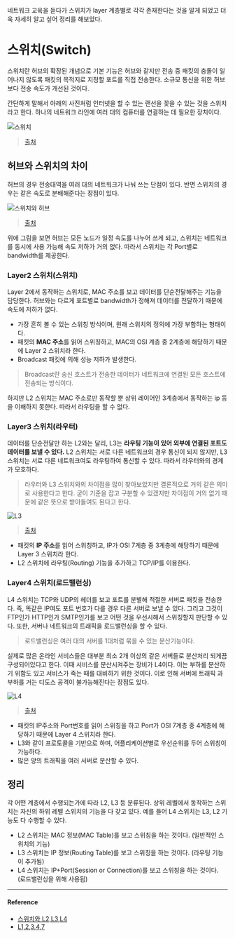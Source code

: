 네트워크 교육을 듣다가 스위치가 layer 계층별로 각각 존재한다는 것을 알게 되었고 더욱 자세히 알고 싶어 정리를 해보았다.

# 스위치(Switch)
스위치란 허브의 확장된 개념으로 기본 기능은 허브와 같지만 전송 중 패킷의 충돌이 일어나지 않도록 패킷의 목적지로 지정할 포트를 직접 전송한다. 소규모 통신을 위한 허브보다 전송 속도가 개선된 것이다. 

간단하게 말해서 아래의 사진처럼 인터넷을 할 수 있는 랜선을 꽂을 수 있는 것을 스위치라고 한다. 하나의 네트워크 라인에 여러 대의 컴퓨터를 연결하는 데 필요한 장치이다.  

![스위치](https://user-images.githubusercontent.com/43868540/104829776-5ea58800-58ba-11eb-8b42-18e63238c6cd.PNG)

> [출처](https://blog.naver.com/PostView.nhn?blogId=wjw1225&logNo=222147131756)

## 허브와 스위치의 차이
허브의 경우 전송대역을 여러 대의 네트워크가 나눠 쓰는 단점이 있다. 반면 스위치의 경우는 같은 속도로 분배해준다는 장점이 있다.

![스위치와 허브](https://user-images.githubusercontent.com/43868540/104828795-5cd6c700-58b0-11eb-9c5c-c18f53c02339.PNG)

> [출처](https://siran.tistory.com/205)

위에 그림을 보면 허브는 모든 노드가 일정 속도를 나누어 쓰게 되고, 스위치는 네트워크를 동시에 사용 가능해 속도 저하가 거의 없다. 따라서 스위치는 각 Port별로 bandwidth를 제공한다.  

### Layer2 스위치(스위치)
Layer 2에서 동작하는 스위치로, MAC 주소를 보고 데이터를 단순전달해주는 기능을 담당한다. 허브와는 다르게 포트별로 bandwidth가 정해져 데이터를 전달하기 때문에 속도에 저하가 없다. 

- 가장 흔히 볼 수 있는 스위칭 방식이며, 원래 스위치의 정의에 가장 부합하는 형태이다. 
- 패킷의 **MAC 주소**를 읽어 스위칭하고, MAC의 OSI 계층 중 2계층에 해당하기 때문에 Layer 2 스위치라 한다. 
- Broadcast 패킷에 의해 성능 저하가 발생한다. 
> Broadcast란 송신 호스트가 전송한 데이터가 네트워크에 연결된 모든 호스트에 전송되는 방식이다.

하지만 L2 스위치는 MAC 주소로만 동작할 뿐 상위 레이어인 3계층에서 동작하는 ip 등을 이해하지 못한다. 따라서 라우팅을 할 수 없다.

### Layer3 스위치(라우터)
데이터를 단순전달만 하는 L2와는 달리, L3는 **라우팅 기능이 있어 외부에 연결된 포트도 데이터를 보낼 수 있다.**
L2 스위치는 서로 다른 네트워크의 경우 통신이 되지 않지만, L3 스위치는 서로 다른 네트워크여도 라우팅하여 통신할 수 있다. 따라서 라우터와의 경계가 모호하다. 
> 라우터와 L3 스위치와의 차이점을 많이 찾아보았지만 결론적으로 거의 같은 의미로 사용한다고 한다. 굳이 기준을 잡고 구분할 수 있겠지만 차이점이 거의 없기 때문에 같은 뜻으로 받아들여도 된다고 한다. 

![L3](https://user-images.githubusercontent.com/43868540/104829794-a2988d00-58ba-11eb-9e89-96ef37d732b4.PNG)

> [출처](https://blog.naver.com/PostView.nhn?blogId=wjw1225&logNo=222147131756)

- 패킷의 **IP 주소**를 읽어 스위칭하고, IP가 OSI 7계층 중 3계층에 해당하기 때문에 Layer 3 스위치라 한다. 
- L2 스위치에 라우팅(Routing) 기능을 추가하고 TCP/IP를 이용한다.

### Layer4 스위치(로드밸런싱)
L4 스위치는 TCP와 UDP의 헤더를 보고 포트를 분별해 적절한 서버로 패킷을 전송한다. 즉, 똑같은 IP여도 포트 번호가 다를 경우 다른 서버로 보낼 수 있다. 
그리고 그것이 FTP인가 HTTP인가 SMTP인가를 보고 어떤 것을 우선시해서 스위칭할지 판단할 수 있다. 또한, 서버나 네트워크의 트래픽을 로드밸런싱을 할 수 있다.
> 로드밸런싱은 여러 대의 서버를 1대처럼 묶을 수 있는 분산기능이다.

실제로 많은 온라인 서비스들은 대부분 최소 2개 이상의 같은 서버들로 분산처리 되게끔 구성되어있다고 한다. 이때 서비스를 분산시켜주는 장비가 L4이다. 이는 부하를 분산하기 위함도 있고 서비스가 죽는 때를 대비하기 위한 것이다. 이로 인해 서버에 트래픽 과부하를 거는 디도스 공격이 불가능해진다는 장점도 있다.

![L4](https://user-images.githubusercontent.com/43868540/104828573-3ca60880-58ae-11eb-8ba1-5e98db78c670.PNG)

> [출처](https://klero.tistory.com/entry/L2-L3-L4-L7-%EC%8A%A4%EC%9C%84%EC%B9%98-%EA%B5%AC%EB%B6%84-%EB%B0%8F-%EA%B8%B0%EB%B3%B8%EC%A0%81%EC%9D%B8-%EC%84%A4%EB%AA%85)

- 패킷의 IP주소와 Port번호를 읽어 스위칭을 하고 Port가 OSI 7계층 중 4계층에 해당하기 때문에 Layer 4 스위치라 한다. 
- L3와 같이 프로토콜을 기반으로 하며, 어플리케이션별로 우선순위를 두어 스위칭이 가능하다.
- 많은 양의 트래픽을 여러 서버로 분산할 수 있다.


## 정리
각 어떤 계층에서 수행되는가에 따라 L2, L3 등 분류된다.
상위 레벨에서 동작하는 스위치는 자신의 하위 레벨 스위치의 기능을 다 갖고 있다. 예를 들어 L4 스위치는 L3, L2 기능도 다 수행할 수 있다.

- L2 스위치는 MAC 정보(MAC Table)를 보고 스위칭을 하는 것이다. (일반적인 스위치의 기능)
- L3 스위치는 IP 정보(Routing Table)를 보고 스위칭을 하는 것이다. (라우팅 기능이 추가됨)
- L4 스위치는 IP+Port(Session or Connection)를 보고 스위칭을 하는 것이다. (로드밸런싱을 위해 사용됨)

----
#### Reference
- [스위치와 L2,L3,L4](https://startingpitcher.tistory.com/8)
- [L1,2,3,4,7](ttps://nhj12311.tistory.com/75)
